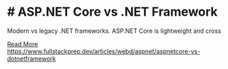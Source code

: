 # # ASP.NET Core vs .NET Framework

Modern vs legacy .NET frameworks. ASP.NET Core is lightweight and cross

[Read More](https://www.fullstackprep.dev/articles/webd/aspnet/aspnetcore-vs-dotnetframework) https://www.fullstackprep.dev/articles/webd/aspnet/aspnetcore-vs-dotnetframework